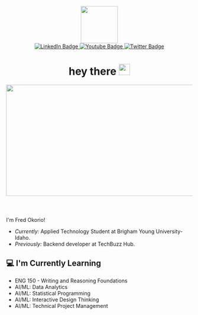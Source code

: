 
<header>
  <div id="header" align="center">
    <img src="https://media.giphy.com/media/HwBlFQZFcAoUcPHZdX/giphy.gif" width="100"/>
    <div id="badges">
      <a href="https://www.linkedin.com/in/fred-okorio-842194166/">
        <img src="https://img.shields.io/badge/LinkedIn-blue?style=for-the-badge&logo=linkedin&logoColor=white" alt="LinkedIn Badge"/>
      </a>
      <a href="https://www.youtube.com/">
        <img src="https://img.shields.io/badge/YouTube-red?style=for-the-badge&logo=youtube&logoColor=white" alt="Youtube Badge"/>
      </a>
      <a href="https://twitter.com/home">
        <img src="https://img.shields.io/badge/Twitter-blue?style=for-the-badge&logo=twitter&logoColor=white" alt="Twitter Badge"/>
      </a>
    </div>
    <img src="https://komarev.com/ghpvc/?username=codingxperience&style=flat-square&color=blue" alt=""/>
    <h1>
      hey there
      <img src="https://media.giphy.com/media/hvRJCLFzcasrR4ia7z/giphy.gif" width="30px"/>
    </h1>
  </div>
  <body>
    <div align="center">
      <img src="https://media.giphy.com/media/dWesBcTLavkZuG35MI/giphy.gif" width="600" height="300"/>
    </div>
  </body>
</header>



I'm Fred Okorio! 
- <i>Currently:</i> Applied Technology Student at Brigham Young University-Idaho. 
- <i>Previously:</i> Backend developer at TechBuzz Hub.


<h2>💻 I'm Currently Learning</h2>

- ENG 150 - Writing and Reasoning Foundations
- AI/ML: Data Analytics
- AI/ML: Statistical Programming
- AI/ML: Interactive Design Thinking
- AI/ML: Technical Project Management
